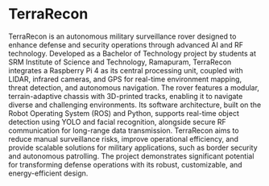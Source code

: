 # TerraRecon 
TerraRecon is an autonomous military surveillance rover designed to enhance defense and security operations through advanced AI and RF technology. Developed as a Bachelor of Technology project by students at SRM Institute of Science and Technology, Ramapuram, TerraRecon integrates a Raspberry Pi 4 as its central processing unit, coupled with LIDAR, infrared cameras, and GPS for real-time environment mapping, threat detection, and autonomous navigation. The rover features a modular, terrain-adaptive chassis with 3D-printed tracks, enabling it to navigate diverse and challenging environments. Its software architecture, built on the Robot Operating System (ROS) and Python, supports real-time object detection using YOLO and facial recognition, alongside secure RF communication for long-range data transmission. TerraRecon aims to reduce manual surveillance risks, improve operational efficiency, and provide scalable solutions for military applications, such as border security and autonomous patrolling. The project demonstrates significant potential for transforming defense operations with its robust, customizable, and energy-efficient design.
